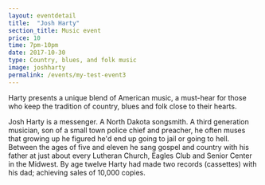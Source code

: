 ```yaml
---
layout: eventdetail
title:  "Josh Harty"
section_title: Music event
price: 10
time: 7pm-10pm
date: 2017-10-30
type: Country, blues, and folk music
image: joshharty
permalink: /events/my-test-event3
---
```


Harty presents a unique blend of American music, a must-hear for those who keep the tradition of country, blues and folk close to their hearts.


Josh Harty is a messenger. A North Dakota songsmith. A third generation musician, son of a small town police chief and preacher, he often muses that growing up he figured he'd end up going to jail or going to hell. Between the ages of five and eleven he sang gospel and country with his father at just about every Lutheran Church, Eagles Club and Senior Center in the Midwest. By age twelve Harty had made two records (cassettes) with his dad; achieving sales of 10,000 copies.
